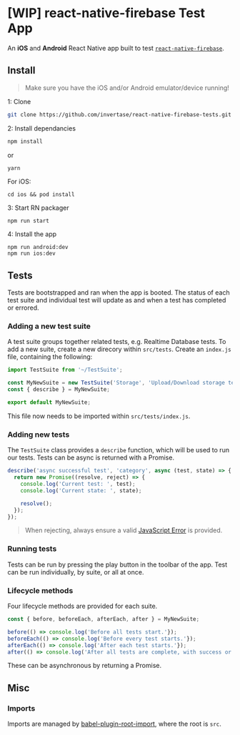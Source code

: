 # [WIP] react-native-firebase Test App

An **iOS** and **Android** React Native app built to test [`react-native-firebase`](https://github.com/invertase/react-native-firebase).

## Install
> Make sure you have the iOS and/or Android emulator/device running!

1: Clone
```bash
git clone https://github.com/invertase/react-native-firebase-tests.git
```
2: Install dependancies
```bash
npm install
```
or
```
yarn
```
For iOS:
```
cd ios && pod install
```
3: Start RN packager
```bash
npm run start
```
4: Install the app
```
npm run android:dev
npm run ios:dev
```

## Tests

Tests are bootstrapped and ran when the app is booted. The status of each test suite and individual test
will update as and when a test has completed or errored.

### Adding a new test suite

A test suite groups together related tests, e.g. Realtime Database tests. To add a new suite, create a new
direcory within `src/tests`. Create an `index.js` file, containing the following:

```javascript
import TestSuite from '~/TestSuite';

const MyNewSuite = new TestSuite('Storage', 'Upload/Download storage tests');
const { describe } = MyNewSuite;

export default MyNewSuite;
```

This file now needs to be imported within `src/tests/index.js`.

### Adding new tests

The `TestSuite` class provides a `describe` function, which will be used to run our tests.
Tests can be async is returned with a Promise.

```javascript
describe('async successful test', 'category', async (test, state) => {
  return new Promise((resolve, reject) => {
    console.log('Current test: ', test);
    console.log('Current state: ', state);

    resolve();
  });
});
```

> When rejecting, always ensure a valid [JavaScript Error](https://developer.mozilla.org/en-US/docs/Web/JavaScript/Reference/Global_Objects/Error) is provided.

### Running tests

Tests can be run by pressing the play button in the toolbar of the app. Test can be run individually, by suite, or all at once.

### Lifecycle methods

Four lifecycle methods are provided for each suite.

```javascript
const { before, beforeEach, afterEach, after } = MyNewSuite;

before(() => console.log('Before all tests start.'});
beforeEach(() => console.log('Before every test starts.'});
afterEach(() => console.log('After each test starts.'});
after(() => console.log('After all tests are complete, with success or error.'});
```

These can be asynchronous by returning a Promise.

## Misc

### Imports

Imports are managed by [babel-plugin-root-import](https://www.npmjs.com/package/babel-plugin-root-import), where the root
is `src`.
